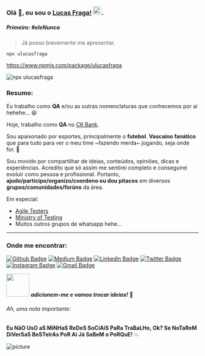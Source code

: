 ### Olá :octopus:, eu sou o [Lucas Fraga!](https://github.com/uLucasFraga?tab=repositories) <img src="https://github.com/TheDudeThatCode/TheDudeThatCode/blob/master/Assets/Hi.gif" width="22px">.

##### Primeiro: **#eleNunca**

> Já posso brevemente me apresentar.


`npx ulucasfraga`

https://www.npmjs.com/package/ulucasfraga


![npx ulucasfraga](https://i.imgur.com/T27IiGt.gif)


### Resumo:

Eu trabalho como **QA** e/ou as outras nomenclaturas que conhecemos por aí hehehe... 😆

Hoje, trabalho como **QA** no [C6 Bank](https://www.c6bank.com.br/).

Sou apaixonado por esportes, principalmente o **futebol**.
**Vascaíno fanático** que para tudo para ver o meu time ~fazendo merda~ jogando, seja onde for. 💢


Sou movido por compartilhar de ideias, conteúdos, opiniões, dicas e experiências.
Acredito que só assim me sentirei completo e conseguirei evoluir como pessoa e profissional.
Portanto, **ajudo/participo/organizo/coordeno ou dou pitacos** em diversos **grupos/comunidades/forúns** da área.


Em especial:
- [Agile Testers](https://agiletesters.github.io/)
- [Ministry of Testing](https://www.ministryoftesting.com/)
- Muitos outros grupos de whatsapp hehe...
---

### Onde me encontrar:
[![Github Badge](https://img.shields.io/badge/-@ulucasfraga-000000?style=flat&labelColor=000000&logo=Github&link=https://github.com/ulucasfraga)](https://github.com/ulucasfraga)
[![Medium Badge](https://img.shields.io/badge/-@lucasfraga-000000?style=flat&labelColor=000000&logo=Medium&link=https://medium.com/@lucasfraga)](https://medium.com/@lucasfraga)
[![Linkedin Badge](https://img.shields.io/badge/-ulucasfraga-blue?style=flat&logo=Linkedin&logoColor=white&link=https://www.linkedin.com/in/ulucasfraga/)](https://www.linkedin.com/in/ulucasfraga/)
[![Twitter Badge](https://img.shields.io/badge/-@ulucasfraga-1ca0f1?style=flat&labelColor=1ca0f1&logo=twitter&logoColor=white&link=https://twitter.com/ulucasfraga)](https://twitter.com/ulucasfraga)
[![Instagram Badge](https://img.shields.io/badge/-@lucasfraga-purple?style=flat&logo=instagram&logoColor=white&link=https://instagram.com/lucasfraga/)](https://instagram.com/lucasfraga)
[![Gmail Badge](https://img.shields.io/badge/-lucass.fragaa-c14438?style=flat&logo=Gmail&logoColor=white&link=mailto:lucass.fragaa@gmail.com)](mailto:lucass.fragaa@gmail.com)
<br />


<img src="https://media.giphy.com/media/LnQjpWaON8nhr21vNW/giphy.gif" width="60"> <em><b>adicionem-me e vamos trocar ideías!</b></em> 🖤

###### Ah, uma nota importante:
**Eu NãO UsO aS MiNHaS ReDeS SoCiAiS PaRa TraBaLHo, Ok?
Se NoTaReM DiVerSaS BeSTeIrAs PoR Aí Já SaBeM o PoRQuE!** 💥


![picture](https://raw.githubusercontent.com/saadeghi/saadeghi/master/dino.gif)
<br />
<br />
